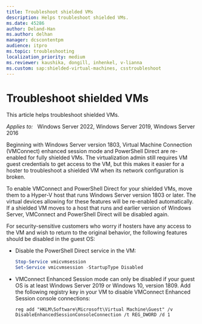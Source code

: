 ```yaml
---
title: Troubleshoot shielded VMs
description: Helps troubleshoot shielded VMs.
ms.date: 45286
author: Deland-Han
ms.author: delhan
manager: dcscontentpm
audience: itpro
ms.topic: troubleshooting
localization_priority: medium
ms.reviewer: kaushika, dongill, inhenkel, v-lianna
ms.custom: sap:shielded-virtual-machines, csstroubleshoot
---
```

# Troubleshoot shielded VMs

This article helps troubleshoot shielded VMs.

_Applies to:_ &nbsp; Windows Server 2022, Windows Server 2019, Windows Server 2016

Beginning with Windows Server version 1803, Virtual Machine Connection (VMConnect) enhanced session mode and PowerShell Direct are re-enabled for fully shielded VMs. The virtualization admin still requires VM guest credentials to get access to the VM, but this makes it easier for a hoster to troubleshoot a shielded VM when its network configuration is broken.

To enable VMConnect and PowerShell Direct for your shielded VMs, move them to a Hyper-V host that runs Windows Server version 1803 or later. The virtual devices allowing for these features will be re-enabled automatically. If a shielded VM moves to a host that runs and earlier version of Windows Server, VMConnect and PowerShell Direct will be disabled again.

For security-sensitive customers who worry if hosters have any access to the VM and wish to return to the original behavior, the following features should be disabled in the guest OS:

- Disable the PowerShell Direct service in the VM:

  ```powershell
  Stop-Service vmicvmsession
  Set-Service vmicvmsession -StartupType Disabled
  ```

- VMConnect Enhanced Session mode can only be disabled if your guest OS is at least Windows Server 2019 or Windows 10, version 1809. Add the following registry key in your VM to disable VMConnect Enhanced Session console connections:

  ```console
  reg add "HKLM\Software\Microsoft\Virtual Machine\Guest" /v DisableEnhancedSessionConsoleConnection /t REG_DWORD /d 1
  ```
